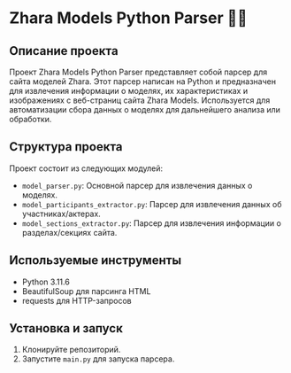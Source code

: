 # Zhara Models Python Parser 🕵️‍♀️

## Описание проекта
Проект Zhara Models Python Parser представляет собой парсер для сайта моделей Zhara. Этот парсер написан на Python и предназначен для извлечения информации о моделях, их характеристиках и изображениях с веб-страниц сайта Zhara Models. Используется для автоматизации сбора данных о моделях для дальнейшего анализа или обработки.

## Структура проекта
Проект состоит из следующих модулей:
- `model_parser.py`: Основной парсер для извлечения данных о моделях.
- `model_participants_extractor.py`: Парсер для извлечения данных об участниках/актерах.
- `model_sections_extractor.py`: Парсер для извлечения информации о разделах/секциях сайта.

## Используемые инструменты
- Python 3.11.6 
- BeautifulSoup для парсинга HTML
- requests для HTTP-запросов

## Установка и запуск
1. Клонируйте репозиторий.
2. Запустите `main.py` для запуска парсера.
